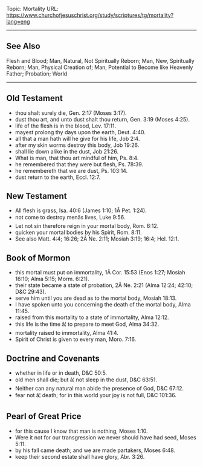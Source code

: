 Topic: Mortality
URL: https://www.churchofjesuschrist.org/study/scriptures/tg/mortality?lang=eng

---

## See Also

Flesh and Blood; Man, Natural, Not Spiritually Reborn; Man, New, Spiritually Reborn; Man, Physical Creation of; Man, Potential to Become like Heavenly Father; Probation; World

---

## Old Testament

- thou shalt surely die, Gen. 2:17 (Moses 3:17).
- dust thou art, and unto dust shalt thou return, Gen. 3:19 (Moses 4:25).
- life of the flesh is in the blood, Lev. 17:11.
- mayest prolong thy days upon the earth, Deut. 4:40.
- all that a man hath will he give for his life, Job 2:4.
- after my skin worms destroy this body, Job 19:26.
- shall lie down alike in the dust, Job 21:26.
- What is man, that thou art mindful of him, Ps. 8:4.
- he remembered that they were but flesh, Ps. 78:39.
- he remembereth that we are dust, Ps. 103:14.
- dust return to the earth, Eccl. 12:7.

## New Testament

- All flesh is grass, Isa. 40:6 (James 1:10; 1Â Pet. 1:24).
- not come to destroy menâs lives, Luke 9:56.
- Let not sin therefore reign in your mortal body, Rom. 6:12.
- quicken your mortal bodies by his Spirit, Rom. 8:11.
- See also Matt. 4:4; 16:26; 2Â Ne. 2:11; Mosiah 3:19; 16:4; Hel. 12:1.

## Book of Mormon

- this mortal must put on immortality, 1Â Cor. 15:53 (Enos 1:27; Mosiah 16:10; Alma 5:15; Morm. 6:21).
- their state became a state of probation, 2Â Ne. 2:21 (Alma 12:24; 42:10; D&C 29:43).
- serve him until you are dead as to the mortal body, Mosiah 18:13.
- I have spoken unto you concerning the death of the mortal body, Alma 11:45.
- raised from this mortality to a state of immortality, Alma 12:12.
- this life is the time â¦ to prepare to meet God, Alma 34:32.
- mortality raised to immortality, Alma 41:4.
- Spirit of Christ is given to every man, Moro. 7:16.

## Doctrine and Covenants

- whether in life or in death, D&C 50:5.
- old men shall die; but â¦ not sleep in the dust, D&C 63:51.
- Neither can any natural man abide the presence of God, D&C 67:12.
- fear not â¦ death; for in this world your joy is not full, D&C 101:36.

## Pearl of Great Price

- for this cause I know that man is nothing, Moses 1:10.
- Were it not for our transgression we never should have had seed, Moses 5:11.
- by his fall came death; and we are made partakers, Moses 6:48.
- keep their second estate shall have glory, Abr. 3:26.

